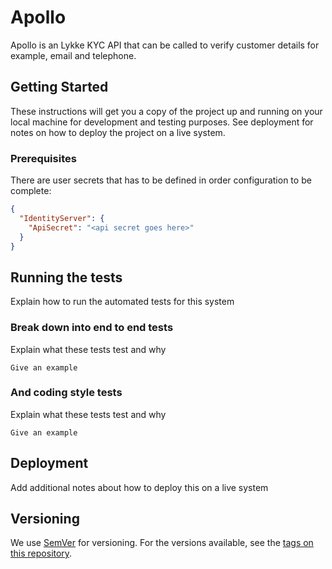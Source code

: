 ﻿# Apollo

Apollo is an Lykke KYC API that can be called to verify customer details for example, email and telephone.

## Getting Started

These instructions will get you a copy of the project up and running on your local machine for development and testing purposes. See deployment for notes on how to deploy the project on a live system.

### Prerequisites

There are user secrets that has to be defined in order configuration to be complete:

```json
{
  "IdentityServer": {
    "ApiSecret": "<api secret goes here>"
  }
}
```

## Running the tests

Explain how to run the automated tests for this system

### Break down into end to end tests

Explain what these tests test and why

```
Give an example
```

### And coding style tests

Explain what these tests test and why

```
Give an example
```

## Deployment

Add additional notes about how to deploy this on a live system

## Versioning

We use [SemVer](http://semver.org/) for versioning. For the versions available, see the [tags on this repository](https://github.com/LykkeCorp/apollo/tags). 

